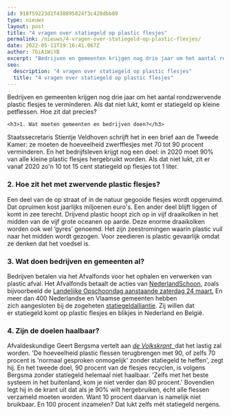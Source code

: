 ```yaml
---
id: 918f59223d1f438895824f3c428dbb89
type: nieuws
layout: post
title: "4 vragen over statiegeld op plastic flesjes"
permalink: /nieuws/4-vragen-over-statiegeld-op-plastic-flesjes/
date: 2022-05-11T19:16:41.067Z
author: 7biA1WiYB
excerpt: "Bedrijven en gemeenten krijgen nog drie jaar om het aantal rondzwervende plastic flesjes te verminderen. Als dat niet lukt, komt er statiegeld op kleine petflessen. Hoe zit dat precies?  "
seo:
  description: "4 vragen over statiegeld op plastic flesjes"
  title: "4 vragen over statiegeld op plastic flesjes"
---
```

Bedrijven en gemeenten krijgen nog drie jaar om het aantal rondzwervende plastic flesjes te verminderen. Als dat niet lukt, komt er statiegeld op kleine petflessen. Hoe zit dat precies?  

    <h3>1. Wat moeten gemeenten en bedrijven doen?</h3>
<p>Staatssecretaris Stientje Veldhoven schrijft het in een brief aan de Tweede Kamer: ze moeten de hoeveelheid zwerfflesjes met 70 tot 90 procent verminderen. En het bedrijfsleven krijgt nog een doel: in 2020 moet 90% van alle kleine plastic flesjes hergebruikt worden. Als dat niet lukt, zit er vanaf 2020 zo'n 10 tot 15 cent statiegeld op flesjes tot 1 liter. </p>
<h3>2. Hoe zit het met zwervende plastic flesjes?</h3>
<p>Een deel van de op straat of in de natuur gegooide flesjes wordt opgeruimd. Dat opruimen kost jaarlijks miljoenen euro's. Een ander deel blijft liggen of komt in zee terecht. Drijvend plastic hoopt zich op in vijf draaikolken in het midden van de vijf grote oceanen op aarde. Deze enorme draaikolken worden ook wel ‘gyres’ genoemd. Het zijn zeestromingen waarin plastic vuil naar het midden wordt gezogen. Voor zeedieren is plastic gevaarlijk omdat ze denken dat het voedsel is.</p>
<h3>3. Wat doen bedrijven en gemeenten al?</h3>
<p>Bedrijven betalen via het Afvalfonds voor het ophalen en verwerken van plastic afval. Het Afvalfonds betaalt de acties van <a href="https://www.nederlandschoon.nl/" target="_blank">NederlandSchoon</a>, zoals bijvoorbeeld de <a href="https://www.nederlandschoon.nl/wat-jij-kan-doen/landelijke-opschoondag-gemeenten" target="_blank">Landelijke Opschoondag aanstaande zaterdag 24 maart.</a> En meer dan 400 Nederlandse en Vlaamse gemeenten hebben zich aangesloten bij de zogeheten <a href="https://statiegeldalliantie.org/" target="_blank">statiegeldalliantie</a>. Zij willen dat er statiegeld komt op plastic flesjes en blikjes in Nederland en België. </p>
<h3>4. Zijn de doelen haalbaar?</h3>
<p>Afvaldeskundige Geert Bergsma vertelt aan <a href="https://www.volkskrant.nl/economie/kabinetsvoorstel-om-het-aantal-plastic-flessen-in-zwerfafval-te-verminderen-lijkt-al-bij-voorbaat-gedoemd-te-mislukken~a4580452/" target="_blank"><em>de Volkskrant  </em></a>dat het lastig zal worden. 'De hoeveelheid plastic flessen terugbrengen met 90, of zelfs 70 procent is 'normaal gesproken onmogelijk' zonder statiegeld te heffen', zegt hij. En het tweede doel, 90 procent van de flesjes recyclen, is volgens Bergsma zonder statiegeld helemaal niet haalbaar. 'Zelfs met het beste systeem in het buitenland, kom je niet verder dan 80 procent.' Bovendien legt hij in de krant uit dat als je 90% wilt hergebruiken, écht alle flessen verzameld moeten worden. Want 10 procent daarvan is namelijk niet bruikbaar. En 100 procent inzamelen? Dat lukt zelfs mét statiegeld nergens.</p>  
